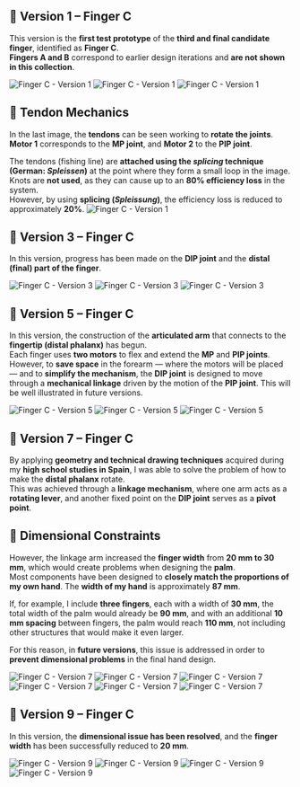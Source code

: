## 🦾 Version 1 – Finger C
This version is the **first test prototype** of the **third and final candidate finger**, identified as **Finger C**.  
**Fingers A and B** correspond to earlier design iterations and **are not shown in this collection**.

![Finger C - Version 1](Main_dedo_C_v1/f1_v1.PNG)
![Finger C - Version 1](Main_dedo_C_v1/f2_v1.PNG)
![Finger C - Version 1](Main_dedo_C_v1/f3_v1.PNG)
## 🔹 Tendon Mechanics

In the last image, the **tendons** can be seen working to **rotate the joints**.  
**Motor 1** corresponds to the **MP joint**, and **Motor 2** to the **PIP joint**.  

The tendons (fishing line) are **attached using the _splicing_ technique (German: _Spleissen_)** at the point where they form a small loop in the image.  
Knots are **not used**, as they can cause up to an **80% efficiency loss** in the system.  
However, by using **splicing (_Spleissung_)**, the efficiency loss is reduced to approximately **20%**.
![Finger C - Version 1](Main_dedo_C_v1/f4_v1.PNG)



## 🦾 Version 3 – Finger C
In this version, progress has been made on the **DIP joint** and the **distal (final) part of the finger**.

![Finger C - Version 3](Main_dedo_C_v3/f1_v3.PNG)
![Finger C - Version 3](Main_dedo_C_v3/f2_v3.PNG)
![Finger C - Version 3](Main_dedo_C_v3/f3_v3.PNG)


## 🦾 Version 5 – Finger C
In this version, the construction of the **articulated arm** that connects to the **fingertip (distal phalanx)** has begun.  
Each finger uses **two motors** to flex and extend the **MP** and **PIP joints**.  
However, to **save space** in the forearm — where the motors will be placed — and to **simplify the mechanism**, the **DIP joint** is designed to move through a **mechanical linkage** driven by the motion of the **PIP joint**. This will be well illustrated in future versions.

![Finger C - Version 5](Main_dedo_C_v5/f1_v5.PNG)
![Finger C - Version 5](Main_dedo_C_v5/f2_v5.PNG)
![Finger C - Version 5](Main_dedo_C_v5/f3_v5.PNG)

## 🦾 Version 7 – Finger C
By applying **geometry and technical drawing techniques** acquired during my **high school studies in Spain**, I was able to solve the problem of how to make the **distal phalanx** rotate.  
This was achieved through a **linkage mechanism**, where one arm acts as a **rotating lever**, and another fixed point on the **DIP joint** serves as a **pivot point**.
## 🔹 Dimensional Constraints

However, the linkage arm increased the **finger width** from **20 mm to 30 mm**, which would create problems when designing the **palm**.  
Most components have been designed to **closely match the proportions of my own hand**. The **width of my hand** is approximately **87 mm**.  

If, for example, I include **three fingers**, each with a width of **30 mm**, the total width of the palm would already be **90 mm**, and with an additional **10 mm spacing** between fingers, the palm would reach **110 mm**, not including other structures that would make it even larger.  

For this reason, in **future versions**, this issue is addressed in order to **prevent dimensional problems** in the final hand design.

![Finger C - Version 7](Main_dedo_C_v7/f1_v7.PNG)
![Finger C - Version 7](Main_dedo_C_v7/f2_v7.PNG)
![Finger C - Version 7](Main_dedo_C_v7/f3_v7.PNG)
![Finger C - Version 7](Main_dedo_C_v7/f4_v7.PNG)
![Finger C - Version 7](Main_dedo_C_v7/f5_v7.PNG)
![Finger C - Version 7](Main_dedo_C_v7/f6_v7.PNG)


## 🦾 Version 9 – Finger C
In this version, the **dimensional issue has been resolved**, and the **finger width** has been successfully reduced to **20 mm**.

![Finger C - Version 9](Main_dedo_C_v9/f1_v9.PNG)
![Finger C - Version 9](Main_dedo_C_v9/f2_v9.PNG)
![Finger C - Version 9](Main_dedo_C_v9/f3_v9.PNG)
![Finger C - Version 9](Main_dedo_C_v9/f4_v9.PNG)
